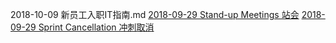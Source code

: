 2018-10-09 新员工入职IT指南.md
[2018-09-29 Stand-up Meetings 站会](https://sggggy.github.io/docs/scrum/2018-09-29-Stand-up-Meetings-%E7%AB%99%E4%BC%9A)
[2018-09-29 Sprint Cancellation 冲刺取消]()